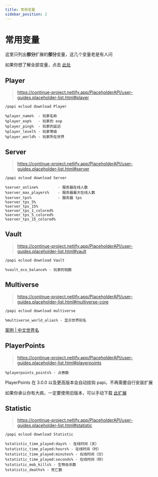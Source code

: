 ```yaml
---
title: 常用变量
sidebar_position: 2
---
```


# 常用变量

这里只列出**部分**扩展的**部分**变量，这几个变量老是有人问

如果你想了解全部变量，点击 [此处](https://continue-project.netlify.app/PlaceholderAPI/user-guides.placeholder-list.html)

## Player

> https://continue-project.netlify.app/PlaceholderAPI/user-guides.placeholder-list.html#player

```text
/papi ecloud download Player
```

```text
%player_name%  - 玩家名称
%player_exp%   - 玩家的 exp
%player_ping%  - 玩家的延迟
%player_level% - 玩家等级
%player_world% - 玩家所在世界
```

## Server

> https://continue-project.netlify.app/PlaceholderAPI/user-guides.placeholder-list.html#server

```text
/papi ecloud download Server
```

```text
%server_online%         - 服务器在线人数
%server_max_players%    - 服务器最大在线人数
%server_tps%            - 服务器 tps
%server_tps_5%
%server_tps_15%
%server_tps_1_colored%
%server_tps_5_colored%
%server_tps_15_colored%
```

## Vault

> https://continue-project.netlify.app/PlaceholderAPI/user-guides.placeholder-list.html#vault

```text
/papi ecloud download Vault
```

```text
%vault_eco_balance% - 玩家的钱数
```

## Multiverse

> https://continue-project.netlify.app/PlaceholderAPI/user-guides.placeholder-list.html#multiverse-core

```text
/papi ecloud download multiverse
```

```text
%multiverse_world_alias% - 显示世界别名
```

[案例 | 中文世界名](../../WorldManagement/Multiverse/Multiverse.md)

## PlayerPoints

> https://continue-project.netlify.app/PlaceholderAPI/user-guides.placeholder-list.html#playerpoints

```text
%playerpoints_points% - 点券数
```

PlayerPoints 在 3.0.0 以及更高版本会自动挂钩 papi，不再需要自行安装扩展

如果你承认你有大病，一定要使用旧版本，可以手动下载 [此扩展](https://api.extendedclip.com/expansions/playerpoints)

## Statistic

> https://continue-project.netlify.app/PlaceholderAPI/user-guides.placeholder-list.html#statistic

```text
/papi ecloud download Statistic
```

```text
%statistic_time_played:days% - 在线时间（天）
%statistic_time_played:hours% - 在线时间（时）
%statistic_time_played:minutes% - 在线时间（分）
%statistic_time_played:seconds% - 在线时间（秒）
%statistic_mob_kills% - 生物击杀数
%statistic_deaths% - 死亡数
```

